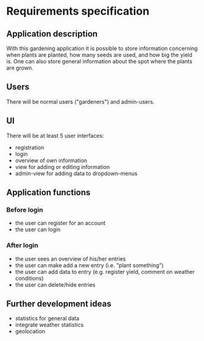 # Requirements specification  
## Application description  
With this gardening application it is possible to store information 
concerning when plants are planted, how many seeds are used, and how big 
the yield is. One can also store general information about the spot 
where the plants are grown.  
## Users  
There will be normal users ("gardeners") and admin-users.  
## UI  
There will be at least 5 user interfaces:  
- registration  
- login  
- overview of own information  
- view for adding or editing information 
- admin-view for adding data to dropdown-menus 
## Application functions  
### Before login  
- the user can register for an account
- the user can login
### After login
- the user sees an overview of his/her entries  
- the user can make add a new entry (i.e. "plant something")  
- the user can add data to entry (e.g. register yield, comment on 
weather conditions)  
- the user can delete/hide entries  
## Further development ideas  
- statistics for general data  
- integrate weather statistics  
- geolocation  

